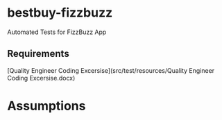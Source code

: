 # bestbuy-fizzbuzz
Automated Tests for FizzBuzz App

## Requirements
[Quality Engineer Coding Excersise](src/test/resources/Quality Engineer Coding Excersise.docx)


# Assumptions
